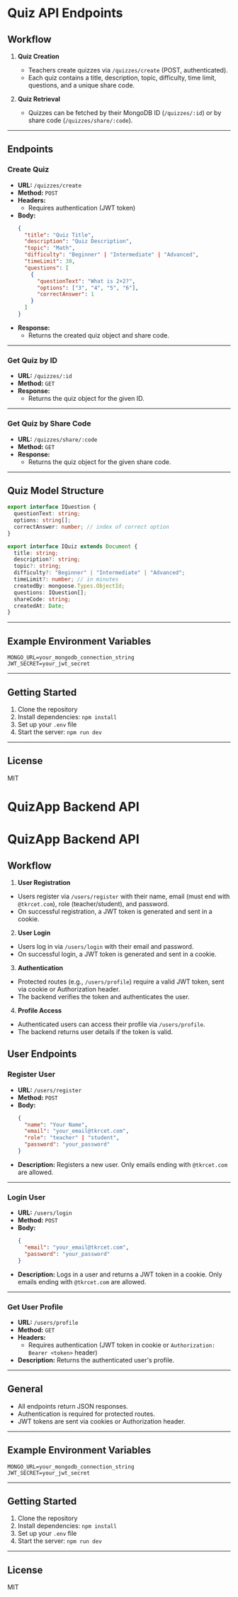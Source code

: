 # Quiz API Endpoints

## Workflow

1. **Quiz Creation**
   - Teachers create quizzes via `/quizzes/create` (POST, authenticated).
   - Each quiz contains a title, description, topic, difficulty, time limit, questions, and a unique share code.

2. **Quiz Retrieval**
   - Quizzes can be fetched by their MongoDB ID (`/quizzes/:id`) or by share code (`/quizzes/share/:code`).

---

## Endpoints

### Create Quiz
- **URL:** `/quizzes/create`
- **Method:** `POST`
- **Headers:**
  - Requires authentication (JWT token)
- **Body:**
  ```json
  {
    "title": "Quiz Title",
    "description": "Quiz Description",
    "topic": "Math",
    "difficulty": "Beginner" | "Intermediate" | "Advanced",
    "timeLimit": 30,
    "questions": [
      {
        "questionText": "What is 2+2?",
        "options": ["3", "4", "5", "6"],
        "correctAnswer": 1
      }
    ]
  }
  ```
- **Response:**
  - Returns the created quiz object and share code.

---

### Get Quiz by ID
- **URL:** `/quizzes/:id`
- **Method:** `GET`
- **Response:**
  - Returns the quiz object for the given ID.

---

### Get Quiz by Share Code
- **URL:** `/quizzes/share/:code`
- **Method:** `GET`
- **Response:**
  - Returns the quiz object for the given share code.

---

## Quiz Model Structure

```typescript
export interface IQuestion {
  questionText: string;
  options: string[];
  correctAnswer: number; // index of correct option
}

export interface IQuiz extends Document {
  title: string;
  description?: string;
  topic?: string;
  difficulty?: "Beginner" | "Intermediate" | "Advanced";
  timeLimit?: number; // in minutes
  createdBy: mongoose.Types.ObjectId;
  questions: IQuestion[];
  shareCode: string;
  createdAt: Date;
}
```

---

## Example Environment Variables
```
MONGO_URL=your_mongodb_connection_string
JWT_SECRET=your_jwt_secret
```

---

## Getting Started
1. Clone the repository
2. Install dependencies: `npm install`
3. Set up your `.env` file
4. Start the server: `npm run dev`

---

## License
MIT
# QuizApp Backend API

# QuizApp Backend API

## Workflow

1. **User Registration**
  - Users register via `/users/register` with their name, email (must end with `@tkrcet.com`), role (teacher/student), and password.
  - On successful registration, a JWT token is generated and sent in a cookie.

2. **User Login**
  - Users log in via `/users/login` with their email and password.
  - On successful login, a JWT token is generated and sent in a cookie.

3. **Authentication**
  - Protected routes (e.g., `/users/profile`) require a valid JWT token, sent via cookie or Authorization header.
  - The backend verifies the token and authenticates the user.

4. **Profile Access**
  - Authenticated users can access their profile via `/users/profile`.
  - The backend returns user details if the token is valid.

## User Endpoints

### Register User
- **URL:** `/users/register`
- **Method:** `POST`
- **Body:**
  ```json
  {
    "name": "Your Name",
    "email": "your_email@tkrcet.com",
    "role": "teacher" | "student",
    "password": "your_password"
  }
  ```
- **Description:** Registers a new user. Only emails ending with `@tkrcet.com` are allowed.

---

### Login User
- **URL:** `/users/login`
- **Method:** `POST`
- **Body:**
  ```json
  {
    "email": "your_email@tkrcet.com",
    "password": "your_password"
  }
  ```
- **Description:** Logs in a user and returns a JWT token in a cookie. Only emails ending with `@tkrcet.com` are allowed.

---

### Get User Profile
- **URL:** `/users/profile`
- **Method:** `GET`
- **Headers:**
  - Requires authentication (JWT token in cookie or `Authorization: Bearer <token>` header)
- **Description:** Returns the authenticated user's profile.

---

## General
- All endpoints return JSON responses.
- Authentication is required for protected routes.
- JWT tokens are sent via cookies or Authorization header.

---

## Example Environment Variables
```
MONGO_URL=your_mongodb_connection_string
JWT_SECRET=your_jwt_secret
```

---

## Getting Started
1. Clone the repository
2. Install dependencies: `npm install`
3. Set up your `.env` file
4. Start the server: `npm run dev`

---

## License
MIT
